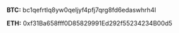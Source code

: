 <strong> BTC:</strong> bc1qefrtlq8yw0qeljyf4pfj7qrg8fd6edaswhrh4l

<strong> ETH:</strong> 0xf31Ba658fff0D85829991Ed292f55234234B00d5


